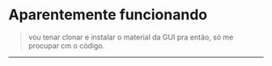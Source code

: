 # Aparentemente funcionando

> vou tenar clonar e instalar o material da GUI pra então, só me procupar cm o código.

---
